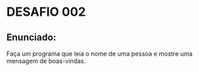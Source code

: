 # DESAFIO 002

## Enunciado: 

Faça um programa que leia o nome de uma pessoa e mostre uma mensagem de boas-vindas.